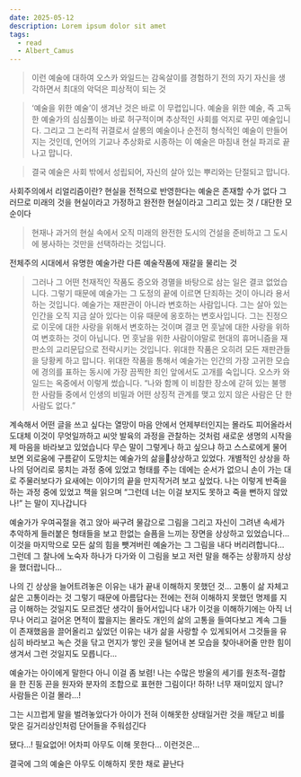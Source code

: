 ```yaml
---
date: 2025-05-12
description: Lorem ipsum dolor sit amet
tags:
  - read
  - Albert_Camus
---
```


> 이런 예술에 대하여 오스카 와일드는 감옥살이를 경험하기 전의 자기 자신을 생각하면서 최대의 악덕은 피상적이 되는 것

> ‘예술을 위한 예술’이 생겨난 것은 바로 이 무렵입니다. 예술을 위한 예술, 즉 고독한 예술가의 심심풀이는 바로 허구적이며 추상적인 사회를 억지로 꾸민 예술입니다. 그리고 그 논리적 귀결로서 살롱의 예술이나 순전히 형식적인 예술이 만들어지는 것인데, 언어의 기교나 추상화로 시종하는 이 예술은 마침내 현실 파괴로 끝나고 맙니다.

> 결국 예술은 사회 밖에서 성립되어, 자신의 살아 있는 뿌리와는 단절되고 맙니다.

사회주의에서 리얼리즘이란?
현실을 전적으로 반영한다는 예술은 존재할 수가 없다
그러므로 미래의 것을 현실이라고 가정하고 완전한 현실이라고 그리고 있는 것 / 대단한 모순이다

> 현재나 과거의 현실 속에서 오직 미래의 완전한 도시의 건설을 준비하고 그 도시에 봉사하는 것만을 선택하라는 것입니다.

전체주의 시대에서 유명한 예술가란 다른 예술작품에 재갈을 물리는 것

> 그러나 그 어떤 천재적인 작품도 증오와 경멸을 바탕으로 삼는 일은 결코 없었습니다. 그렇기 때문에 예술가는 그 도정의 끝에 이르면 단죄하는 것이 아니라 용서하는 것입니다. 예술가는 재판관이 아니라 변호하는 사람입니다. 그는 살아 있는 인간을 오직 지금 살아 있다는 이유 때문에 옹호하는 변호사입니다. 그는 진정으로 이웃에 대한 사랑을 위해서 변호하는 것이며 결코 먼 훗날에 대한 사랑을 위하여 변호하는 것이 아닙니다. 먼 훗날을 위한 사람이야말로 현대의 휴머니즘을 재판소의 교리문답으로 전락시키는 것입니다. 위대한 작품은 오히려 모든 재판관들을 당황케 하고 맙니다. 위대한 작품을 통해서 예술가는 인간의 가장 고귀한 모습에 경의를 표하는 동시에 가장 끔찍한 죄인 앞에서도 고개를 숙입니다. 오스카 와일드는 옥중에서 이렇게 썼습니다. “나와 함께 이 비참한 장소에 갇혀 있는 불행한 사람들 중에서 인생의 비밀과 어떤 상징적 관계를 맺고 있지 않은 사람은 단 한 사람도 없다.”

계속해서 어떤 글을 쓰고 싶다는 열망이 마음 안에서 언제부터인지는 몰라도 피어올라서 도대체 이것이 무엇일까하고 씨앗 발육의 과정을 관찰하는 것처럼 새로운 생명의 시작을 제 마음을 바라보고 있었습니다 
무슨 말이 그렇게나 하고 싶으냐 하고 스스로에게 물어보면 외로움에 구름같이 도망치는 예술가의 삶을상상하고 있었다. 개별적인 상상을 하나의 덩어리로 뭉치는 과정 중에 있었고 형태를 주는 데에는 순서가 없으니 손이 가는 대로 주물러보다가 요새에는 이야기의 끝을 만지작거려 보고 싶었다. 나는 이렇게 반죽을 하는 과정 중에 있었고 책을 읽으며 “그런데 너는 이걸 보지도 못하고 죽을 뻔하지 않았나!” 는 말이 지나갑니다 

예술가가 우여곡절을 겪고 앉아 싸구려 물감으로 그림을 그리고 자신이 그려낸 속세가 추악하게 들러붙은 형태들을 보고 한없는 슬픔을 느끼는 장면을 상상하고 있었습니다… 이것을 마지막으로 모든 삶의 힘을 뺏겨버린 예술가는 그 그림을 내다 버리려합니다… 그런데 그 찰나에 노숙자 하나가 다가와 이 그림을 보고 저런 말을 해주는 상황까지 상상을 했더랍니다…

나의 긴 상상을 늘어트려놓은 이유는 내가 끝내 이해하지 못했던 것… 고통이 삶 자체고 삶은 고통이라는 것 그렇기 때문에 아름답다는 전에는 전혀 이해하지 못했던 명제를 지금 이해하는 것일지도 모르겠단 생각이 들어서입니다
내가 이것을 이해하기에는 아직 너무나 어리고 걸어온 면적이 짧을지는 몰라도 개인의 삶의 고통을 들여다보고 계속 그들이 존재했음을 끌어올리고 싶었던 이유는 내가 삶을 사랑할 수 있게되어서 그것들을 유심히 바라보고 녹슨 것을 닦고 먼지가 쌓인 곳을 털어내 본 모습을 찾아내어줄 만한 힘이 생겨서 그런 것일지도 모릅니다...

예술가는 아이에게 말한다 아니 이걸 좀 보렴! 나는 수많은 방울의 세기를 원초적-결합을 한 진동 끈을 원자와 분자의 조합으로 표현한 그림이다! 하하! 너무 재미있지 않니? 사람들은 이걸 몰라…!

그는 시끄럽게 말을 벌려놓았다가 아이가 전혀 이해못한 상태일거란 것을 깨닫고 비를 맞은 길거리상인처럼 단어들을 주워섬긴다

됐다…! 필요없어! 어차피 아무도 이해 못한다… 이런것은…

결국에 그의 예술은 아무도 이해하지 못한 채로 끝난다
